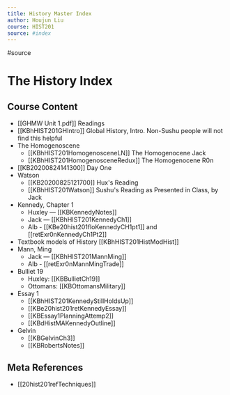 ```yaml
---
title: History Master Index
author: Houjun Liu
course: HIST201
source: #index
---
```


#source

# The History Index

## Course Content

* [[GHMW Unit 1.pdf]] Readings 
* [[KBhHIST201GHIntro]] Global History, Intro. Non-Sushu people will not find this helpful
* The Homogenoscene
    * [[KBhHIST201HomogenosceneLN]] The Homogenocene Jack
    * [[KBhHIST201HomogenosceneRedux]] The Homogenocene R0n
* [[KB20200824141300]] Day One
* Watson 
    * [[KB20200825121700]] Hux's Reading
    * [[KBhHIST201Watson]] Sushu's Reading as Presented in Class, by Jack
* Kennedy, Chapter 1
    * Huxley — [[KBKennedyNotes]] 
    * Jack — [[KBhHIST201KennedyCh1]] 
	* Alb - [[KBe20hist201floKennedyCH1pt1]] and [[retExr0nKennedyCh1Pt2]]
* Textbook models of History [[KBhHIST201HistModHist]]
* Mann, Ming
    * Jack — [[KBhHIST201MannMing]]
	- Alb - [[retExr0nMannMingTrade]]
* Bulliet 19 
	* Huxley: [[KBBullietCh19]]
	* Ottomans: [[KBOttomansMilitary]]
* Essay 1 
    * [[KBhHIST201KennedyStillHoldsUp]]
	* [[KBe20hist201retKennedyEssay]]
	* [[KBEssay1PlanningAttemp2]] 
    * [[KBdHistMAKennedyOutline]]
* Gelvin 
	* [[KBGelvinCh3]]
	* [[KBRobertsNotes]]
## Meta References
- [[20hist201refTechniques]]





















